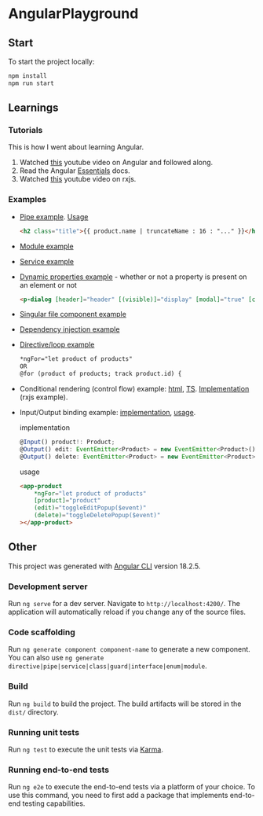 # AngularPlayground

## Start
To start the project locally:
```sh
npm install
npm run start
```

## Learnings

### Tutorials
This is how I went about learning Angular.
1. Watched [this](https://www.youtube.com/watch?v=f7BJFTEbc10) youtube video on Angular and followed along.
2. Read the Angular [Essentials](https://angular.dev/essentials) docs.
3. Watched [this](https://www.youtube.com/watch?v=bZKXtgNbKE0) youtube video on rxjs.

### Examples
- [Pipe example](./src/app/pipes/truncate-name.pipe.ts). [Usage](./src/app/components/product/product.component.html)
	```html
	<h2 class="title">{{ product.name | truncateName : 16 : "..." }}</h2>
	```
- [Module example](./src/app/modules/about-us/about-us.module.ts)
- [Service example](./src/app/services/products.service.ts)
- [Dynamic properties example](./src/app/components/edit-popup/edit-popup.component.html) - whether or not a property is present on an element or not
	```html
	<p-dialog [header]="header" [(visible)]="display" [modal]="true" [closable]="false">
	```
- [Singular file component example](./src/app/layout/footer/footer.component.ts)
- [Dependency injection example](./src/app/components/edit-popup/edit-popup.component.ts)
- [Directive/loop example](./src/app/home/home.component.html)
	```html
	*ngFor="let product of products"
	OR
	@for (product of products; track product.id) {
	```
- Conditional rendering (control flow) example: [html](./src/app/components/product/product.component.html), [TS](./src/app/components/product/product.component.ts). [Implementation](./src/app/services/browser.service.ts) (rxjs example).
- Input/Output binding example: [implementation](./src/app/components/product/product.component.ts), [usage](./src/app/home/home.component.html).

	implementation
	```ts
	@Input() product!: Product;
	@Output() edit: EventEmitter<Product> = new EventEmitter<Product>();
	@Output() delete: EventEmitter<Product> = new EventEmitter<Product>();
	```
	usage
	```html
	<app-product
		*ngFor="let product of products"
		[product]="product"
		(edit)="toggleEditPopup($event)"
		(delete)="toggleDeletePopup($event)"
	></app-product>
	```

## Other
This project was generated with [Angular CLI](https://github.com/angular/angular-cli) version 18.2.5.

### Development server

Run `ng serve` for a dev server. Navigate to `http://localhost:4200/`. The application will automatically reload if you change any of the source files.

### Code scaffolding

Run `ng generate component component-name` to generate a new component. You can also use `ng generate directive|pipe|service|class|guard|interface|enum|module`.

### Build

Run `ng build` to build the project. The build artifacts will be stored in the `dist/` directory.

### Running unit tests

Run `ng test` to execute the unit tests via [Karma](https://karma-runner.github.io).

### Running end-to-end tests

Run `ng e2e` to execute the end-to-end tests via a platform of your choice. To use this command, you need to first add a package that implements end-to-end testing capabilities.
